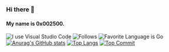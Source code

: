 ### Hi there 👋
#### My name is 0x002500.


![I use Visual Studio Code](https://img.shields.io/badge/Editor-VSCode-black?style=for-the-badge)
![Follows](https://img.shields.io/github/followers/0x002500?style=for-the-badge)
![Favorite Language is Go](https://img.shields.io/badge/Favorite%20Programming%20Language-Python-blue?style=for-the-badge)
[![Anurag's GitHub stats](https://github-readme-stats.vercel.app/api?username=0x002500&theme=onedark&layout=compact)](https://github.com/anuraghazra/github-readme-stats)
[![Top Langs](https://api.githubtrends.io/user/svg/0x002500/langs?time_range=one_year&theme=dark)](https://www.githubtrends.io/)
[![Top Commit](https://api.githubtrends.io/user/svg/0x002500/repos?time_range=one_year&include_private=True&theme=dark)](https://www.githubtrends.io)
<!--
**0x002500/0x002500** is a ✨ _special_ ✨ repository because its `README.md` (this file) appears on your GitHub profile.

Here are some ideas to get you started:

- 🔭 I’m currently working on ...
- 🌱 I’m currently learning ...
- 👯 I’m looking to collaborate on ...
- 🤔 I’m looking for help with ...
- 💬 Ask me about ...
- 📫 How to reach me: ...
- 😄 Pronouns: ...
- ⚡ Fun fact: ...
-->
